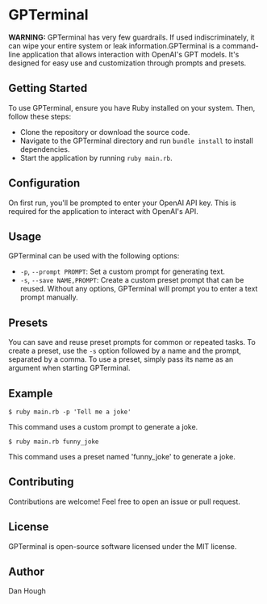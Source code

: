 # GPTerminal

**WARNING:** GPTerminal has very few guardrails. If used indiscriminately, it can wipe your entire system or leak information.GPTerminal is a command-line application that allows interaction with OpenAI's GPT models. It's designed for easy use and customization through prompts and presets.
## Getting Started
To use GPTerminal, ensure you have Ruby installed on your system. Then, follow these steps:
- Clone the repository or download the source code.
- Navigate to the GPTerminal directory and run `bundle install` to install dependencies.
- Start the application by running `ruby main.rb`.
## Configuration
On first run, you'll be prompted to enter your OpenAI API key. This is required for the application to interact with OpenAI's API.
## Usage
GPTerminal can be used with the following options:
- `-p`, `--prompt PROMPT`: Set a custom prompt for generating text.
- `-s`, `--save NAME,PROMPT`: Create a custom preset prompt that can be reused.
Without any options, GPTerminal will prompt you to enter a text prompt manually.
## Presets
You can save and reuse preset prompts for common or repeated tasks. To create a preset, use the `-s` option followed by a name and the prompt, separated by a comma.
To use a preset, simply pass its name as an argument when starting GPTerminal.
## Example
```
$ ruby main.rb -p 'Tell me a joke'
```
This command uses a custom prompt to generate a joke.
```
$ ruby main.rb funny_joke
```
This command uses a preset named 'funny_joke' to generate a joke.
## Contributing
Contributions are welcome! Feel free to open an issue or pull request.
## License
GPTerminal is open-source software licensed under the MIT license.

## Author
Dan Hough
